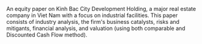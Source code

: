 An equity paper on Kinh Bac City Development Holding, a major real estate company in Viet Nam with a focus on industrial facilities. 
This paper consists of industry analysis, the firm's business catalysts, risks and mitigants, financial analysis, and valuation (using both comparable and Discounted Cash Flow method). 
